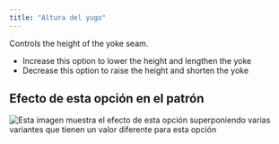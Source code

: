 ```yaml
---
title: "Altura del yugo"
---
```


Controls the height of the yoke seam.

- Increase this option to lower the height and lengthen the yoke
- Decrease this option to raise the height and shorten the yoke

## Efecto de esta opción en el patrón

![Esta imagen muestra el efecto de esta opción superponiendo varias variantes que tienen un valor diferente para esta opción](simon_yokeheight_sample.svg "Efecto de esta opción en el patrón")
